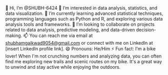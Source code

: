 👋 Hi, I’m @SHUBH-6424
👀 I’m interested in data analysis, statistics,  and data visualization.
🌱 I’m currently learning advanced statistical techniques, programming languages such as Python and R, and exploring various data analysis tools and frameworks.
💞️ I’m looking to collaborate on projects related to data analysis, predictive modeling, and data-driven decision-making.
📫 You can reach me via email at shubhamgaikwad9054@gmail.com or connect with me on LinkedIn at [insert LinkedIn profile link].
😄 Pronouns: He/Him
⚡ Fun fact: I'm a bike lover! When I'm not crunching numbers and analyzing data, you can often find me exploring new trails and scenic routes on my bike. It's a great way to unwind and stay active while enjoying the outdoors.

<!---
SHUBH-6424/SHUBH-6424 is a ✨ special ✨ repository because its `README.md` (this file) appears on your GitHub profile.
You can click the Preview link to take a look at your changes.
--->
